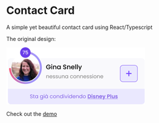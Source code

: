 # Contact Card

A simple yet beautiful contact card using React/Typescript

The original design:

![original design](https://github.com/xanaDev/contact-card/blob/main/contact-card.png "Initial design")

Check out the [demo](https://xanadev.github.io/contact-card)
